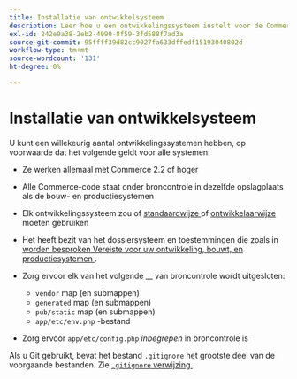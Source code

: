 ```yaml
---
title: Installatie van ontwikkelsysteem
description: Leer hoe u een ontwikkelingssysteem instelt voor de Commerce-toepassing.
exl-id: 242e9a38-2eb2-4090-8f59-3fd588f7ad3a
source-git-commit: 95ffff39d82cc9027fa633dffedf15193040802d
workflow-type: tm+mt
source-wordcount: '131'
ht-degree: 0%

---
```


# Installatie van ontwikkelsysteem

U kunt een willekeurig aantal ontwikkelingssystemen hebben, op voorwaarde dat het volgende geldt voor alle systemen:

- Ze werken allemaal met Commerce 2.2 of hoger
- Alle Commerce-code staat onder broncontrole in dezelfde opslagplaats als de bouw- en productiesystemen
- Elk ontwikkelingssysteem zou of [ standaardwijze ](../bootstrap/application-modes.md#default-mode) of [ ontwikkelaarwijze ](../bootstrap/application-modes.md#developer-mode) moeten gebruiken
- Het heeft bezit van het dossiersysteem en toestemmingen die zoals in [ worden besproken Vereiste voor uw ontwikkeling, bouwt, en productiesystemen ](../deployment/technical-details.md).
- Zorg ervoor elk van het volgende __ van broncontrole wordt uitgesloten:

   - `vendor` map (en submappen)
   - `generated` map (en submappen)
   - `pub/static` map (en submappen)
   - `app/etc/env.php` -bestand

- Zorg ervoor `app/etc/config.php` _inbegrepen_ in broncontrole is

Als u Git gebruikt, bevat het bestand `.gitignore` het grootste deel van de voorgaande bestanden. Zie [`.gitignore` verwijzing ](../reference/config-reference-gitignore.md).
